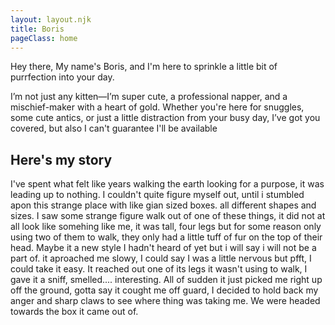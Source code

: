 ```yaml
---
layout: layout.njk
title: Boris
pageClass: home
---
```

<div class=" text">



Hey there, My name's Boris, and I'm here to sprinkle a little bit of purrfection into your day.

I’m not just any kitten—I’m super cute, a professional napper, and a mischief-maker with a heart of gold. Whether you're here for snuggles, some cute antics, or just a little distraction from your busy day, I’ve got you covered, but also I can't guarantee I'll be available

## Here's my story

I've spent what felt like years walking the earth looking for a purpose, it was leading up to nothing. I couldn't quite figure myself out, until i stumbled apon this strange place with like gian sized boxes. all different shapes and sizes. I saw some strange figure walk out of one of these things, it did not at all look like somehing like me, it was tall, four legs but for some reason only using two of them to walk, they only had a little tuff of fur on the top of their head. Maybe it a new style I hadn't heard of yet but i will say i will not be a part of. it aproached me slowy, I could say I was a little nervous but pfft, I could take it easy. It reached out one of its legs it wasn't using to walk, I gave it a sniff, smelled.... interesting. All of sudden it just picked me right up off the ground, gotta say it cought me off guard, I decided to hold back my anger and sharp claws to see where thing was taking me. We were headed towards the box it came out of.

</div>